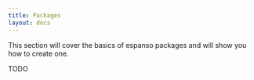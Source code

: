 ```yaml
---
title: Packages
layout: docs
---
```

This section will cover the basics of espanso packages and will show you how to create one.

TODO